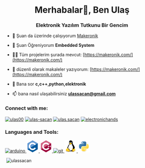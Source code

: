 <h1 align="center">Merhabalar👋, Ben Ulaş</h1>
<h3 align="center">Elektronik Yazılım Tutkunu Bir Gencim</h3>

- 🔭 Şuan da üzerinde çalışıyorum [Makeronik](https://makeronik.com/)

- 🌱 Şuan Öğreniyorum **Embedded System**

- 👨‍💻 Tüm projelerim şurada mevcut: [https://makeronik.com/](https://makeronik.com/)

- 📝 düzenli olarak makaleler yazıyorum: [https://makeronik.com/](https://makeronik.com/)

- 💬 Bana sor **c,c++,python,elektronik**

- 📫 bana nasıl ulaşabilirsiniz **ulassacan@gmail.com**

<h3 align="left">Connect with me:</h3>
<p align="left">
<a href="https://twitter.com/ulassacan" target="blank"><img align="center" src="https://raw.githubusercontent.com/rahuldkjain/github-profile-readme-generator/master/src/images/icons/Social/twitter.svg" alt="ulas00" height="30" width="40" /></a>
<a href="https://linkedin.com/in/ulas-sacan" target="blank"><img align="center" src="https://raw.githubusercontent.com/rahuldkjain/github-profile-readme-generator/master/src/images/icons/Social/linked-in-alt.svg" alt="ulas-sacan" height="30" width="40" /></a>
<a href="https://instagram.com/ulas.sacan" target="blank"><img align="center" src="https://raw.githubusercontent.com/rahuldkjain/github-profile-readme-generator/master/src/images/icons/Social/instagram.svg" alt="ulas.sacan" height="30" width="40" /></a>
<a href="https://www.youtube.com/c/electronichands" target="blank"><img align="center" src="https://raw.githubusercontent.com/rahuldkjain/github-profile-readme-generator/master/src/images/icons/Social/youtube.svg" alt="electronichands" height="30" width="40" /></a>
</p>

<h3 align="left">Languages and Tools:</h3>
<p align="left"> <a href="https://www.arduino.cc/" target="_blank" rel="noreferrer"> <img src="https://cdn.worldvectorlogo.com/logos/arduino-1.svg" alt="arduino" width="40" height="40"/> </a> <a href="https://www.cprogramming.com/" target="_blank" rel="noreferrer"> <img src="https://raw.githubusercontent.com/devicons/devicon/master/icons/c/c-original.svg" alt="c" width="40" height="40"/> </a> <a href="https://www.w3schools.com/cpp/" target="_blank" rel="noreferrer"> <img src="https://raw.githubusercontent.com/devicons/devicon/master/icons/cplusplus/cplusplus-original.svg" alt="cplusplus" width="40" height="40"/> </a> <a href="https://git-scm.com/" target="_blank" rel="noreferrer"> <img src="https://www.vectorlogo.zone/logos/git-scm/git-scm-icon.svg" alt="git" width="40" height="40"/> </a> <a href="https://www.linux.org/" target="_blank" rel="noreferrer"> <img src="https://raw.githubusercontent.com/devicons/devicon/master/icons/linux/linux-original.svg" alt="linux" width="40" height="40"/> </a> <a href="https://www.python.org" target="_blank" rel="noreferrer"> <img src="https://raw.githubusercontent.com/devicons/devicon/master/icons/python/python-original.svg" alt="python" width="40" height="40"/> </a> </p>

<p>&nbsp;<img align="center" src="https://github-readme-stats.vercel.app/api?username=ulassacan&show_icons=true&locale=en" alt="ulassacan" /></p>

